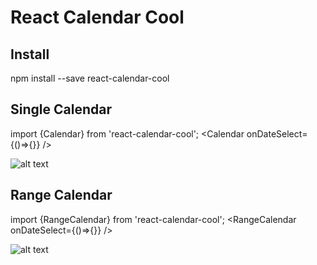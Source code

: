 # React Calendar Cool

## Install
npm install --save react-calendar-cool

## Single Calendar
import {Calendar} from 'react-calendar-cool';
<Calendar onDateSelect={()=>{}} />

![alt text](https://images.contentful.com/5sjmhwej8tv6/3jwIDBEE4MKAiA4OYYYGw0/993bce6ad0d7bd67cee9a8dabaf7805d/69C56E47-CAB7-4A39-A520-DBE5D4082351.png)

## Range Calendar
import {RangeCalendar} from 'react-calendar-cool';
<RangeCalendar onDateSelect={()=>{}} />

![alt text](https://images.contentful.com/5sjmhwej8tv6/1A6jjKEBL6SMaKy6g8aygE/8d25e6f8936ed92d17d95962832334c1/QQ20171120-212255-HD.gif)